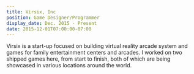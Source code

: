```yaml
---
title: Virsix, Inc
position: Game Designer/Programmer
display_date: Dec. 2015 - Present
date: 2015-12-01T07:00:00-07:00
---
```

Virsix is a start-up focused on building virtual reality arcade system and games for family entertainment centers and arcades. I worked on two shipped games here, from start to finish, both of which are being showcased in various locations around the world.
